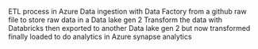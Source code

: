 ETL process in Azure
Data ingestion with Data Factory from a github raw file
to store raw data in a Data lake gen 2
Transform the data with Databricks
then exported to another Data lake gen 2 but now transformed
finally loaded to do analytics in Azure synapse analytics
